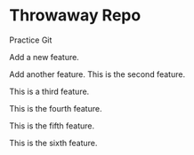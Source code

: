 # Throwaway Repo

Practice Git

Add a new feature.

Add another feature. This is the second feature.

This is a third feature.

This is the fourth feature.

This is the fifth feature.

This is the sixth feature.